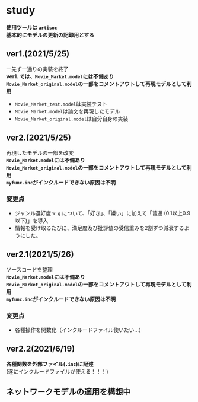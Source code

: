 # study
**使用ツールは `artisoc`**  
**基本的にモデルの更新の記録用とする**

## ver1.(2021/5/25)
一先ず一通りの実装を終了  
<strong>ver1. では、`Movie_Market.model`には不備あり</strong>  
<strong>`Movie_Market_original.model`の一部をコメントアウトして再現モデルとして利用</strong>  
+ `Movie_Market_test.model`は実装テスト
+ `Movie_Market.model`は論文を再現したモデル
+ `Movie_Market_original.model`は自分自身の実装

## ver2.(2021/5/25)
再現したモデルの一部を改変  
<strong>`Movie_Market.model`には不備あり</strong>  
<strong>`Movie_Market_original.model`の一部をコメントアウトして再現モデルとして利用</strong>  
<strong>`myfunc.inc`がインクルードできない原因は不明</strong>  
### 変更点
+ ジャンル選好度 `W_g` について、「好き」、「嫌い」に加えて「普通 (0.1以上0.9以下)」を導入
+ 情報を受け取るたびに、満足度及び批評値の受信重みを2割ずつ減衰するようにした。

## ver2.1(2021/5/26)
ソースコードを整理  
<strong>`Movie_Market.model`には不備あり</strong>  
<strong>`Movie_Market_original.model`の一部をコメントアウトして再現モデルとして利用</strong>  
<strong>`myfunc.inc`がインクルードできない原因は不明</strong>  
### 変更点
+ 各種操作を関数化（インクルードファイル使いたい...）

## ver2.2(2021/6/19)
<strong>各種関数を外部ファイル(`.inc`)に記述</strong>  
(遂にインクルードファイルが使える！！！)

## ネットワークモデルの適用を構想中
